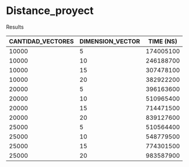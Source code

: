 # Distance_proyect
Results


CANTIDAD_VECTORES  | DIMENSION_VECTOR | TIME (NS)
------------- | ------------- | -------------
10000 | 5|  174005100
10000 | 10|  246188700
10000 | 15|  307478100
10000 | 20|  382922200
20000 | 5|  396163600
20000 | 10|  510965400
20000 | 15|   714471500
20000 | 20|  839127600
25000 | 5|  510564400
25000 | 10|  548779500
25000 | 15|  774301500
25000 | 20|  983587900



